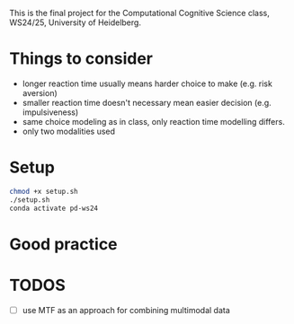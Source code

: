 This is the final project for the Computational Cognitive Science class, WS24/25, University of Heidelberg.

# Things to consider

- longer reaction time usually means harder choice to make (e.g. risk aversion)
- smaller reaction time doesn't necessary mean easier decision (e.g. impulsiveness)
- same choice modeling as in class, only reaction time modelling differs.
- only two modalities used

# Setup

```bash
chmod +x setup.sh
./setup.sh
conda activate pd-ws24
```

# Good practice


# TODOS

- [ ] use MTF as an approach for combining multimodal data